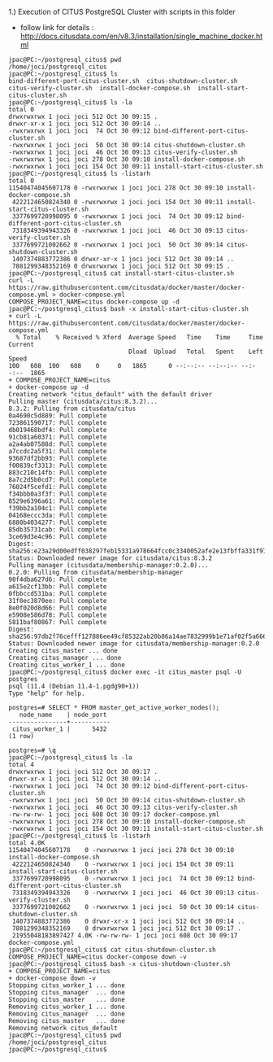 
  1.) Execution of CITUS PostgreSQL Cluster  with scripts in this folder

   - follow link for details : http://docs.citusdata.com/en/v8.3/installation/single_machine_docker.html

    jpac@PC:~/postgresql_citus$ pwd
    /home/joci/postgresql_citus
    jpac@PC:~/postgresql_citus$ ls
    bind-different-port-citus-cluster.sh  citus-shutdown-cluster.sh  citus-verify-cluster.sh  install-docker-compose.sh  install-start-citus-cluster.sh
    jpac@PC:~/postgresql_citus$ ls -la
    total 0
    drwxrwxrwx 1 joci joci 512 Oct 30 09:15 .
    drwxr-xr-x 1 joci joci 512 Oct 30 09:14 ..
    -rwxrwxrwx 1 joci joci  74 Oct 30 09:12 bind-different-port-citus-cluster.sh
    -rwxrwxrwx 1 joci joci  50 Oct 30 09:14 citus-shutdown-cluster.sh
    -rwxrwxrwx 1 joci joci  46 Oct 30 09:13 citus-verify-cluster.sh
    -rwxrwxrwx 1 joci joci 278 Oct 30 09:10 install-docker-compose.sh
    -rwxrwxrwx 1 joci joci 154 Oct 30 09:11 install-start-citus-cluster.sh
    jpac@PC:~/postgresql_citus$ ls -listarh
    total 0
    11540474045607178 0 -rwxrwxrwx 1 joci joci 278 Oct 30 09:10 install-docker-compose.sh
     4222124650824340 0 -rwxrwxrwx 1 joci joci 154 Oct 30 09:11 install-start-citus-cluster.sh
     3377699720998095 0 -rwxrwxrwx 1 joci joci  74 Oct 30 09:12 bind-different-port-citus-cluster.sh
     7318349394943326 0 -rwxrwxrwx 1 joci joci  46 Oct 30 09:13 citus-verify-cluster.sh
     3377699721002662 0 -rwxrwxrwx 1 joci joci  50 Oct 30 09:14 citus-shutdown-cluster.sh
     1407374883772386 0 drwxr-xr-x 1 joci joci 512 Oct 30 09:14 ..
     7881299348352169 0 drwxrwxrwx 1 joci joci 512 Oct 30 09:15 .
    jpac@PC:~/postgresql_citus$ cat install-start-citus-cluster.sh
    curl -L https://raw.githubusercontent.com/citusdata/docker/master/docker-compose.yml > docker-compose.yml
    COMPOSE_PROJECT_NAME=citus docker-compose up -d
    jpac@PC:~/postgresql_citus$ bash -x install-start-citus-cluster.sh
    + curl -L https://raw.githubusercontent.com/citusdata/docker/master/docker-compose.yml
      % Total    % Received % Xferd  Average Speed   Time    Time     Time  Current
                                     Dload  Upload   Total   Spent    Left  Speed
    100   608  100   608    0     0   1865      0 --:--:-- --:--:-- --:--:--  1865
    + COMPOSE_PROJECT_NAME=citus
    + docker-compose up -d
    Creating network "citus_default" with the default driver
    Pulling master (citusdata/citus:8.3.2)...
    8.3.2: Pulling from citusdata/citus
    0a4690c5d889: Pull complete
    723861590717: Pull complete
    db019468bdf4: Pull complete
    91cb81a60371: Pull complete
    a2a4ab07588d: Pull complete
    a7ccdc2a5f31: Pull complete
    93687df2bb93: Pull complete
    f00839cf3313: Pull complete
    883c210c14fb: Pull complete
    8a7c2d5b0cd7: Pull complete
    76024f5cefd1: Pull complete
    f34bbb0a3f3f: Pull complete
    8529e6396a61: Pull complete
    f39bb2a104c1: Pull complete
    04168eccc3da: Pull complete
    6880b4034277: Pull complete
    85db35731cab: Pull complete
    3ce69d3e4c96: Pull complete
    Digest: sha256:e23a29d00edff038297feb15331a978664fcc0c3340052afe2e13fbffa331f97
    Status: Downloaded newer image for citusdata/citus:8.3.2
    Pulling manager (citusdata/membership-manager:0.2.0)...
    0.2.0: Pulling from citusdata/membership-manager
    90f4dba627d6: Pull complete
    a615e2cf13bb: Pull complete
    0fbbccd531ba: Pull complete
    31f0ec3870ee: Pull complete
    8e0f020d8d66: Pull complete
    e5908e586d78: Pull complete
    5811baf80867: Pull complete
    Digest: sha256:97db2f76cefff127886ee49cf85322ab20b86a14ae7832999b1e71af02f5a666
    Status: Downloaded newer image for citusdata/membership-manager:0.2.0
    Creating citus_master ... done
    Creating citus_manager ... done
    Creating citus_worker_1 ... done
    jpac@PC:~/postgresql_citus$ docker exec -it citus_master psql -U postgres
    psql (11.4 (Debian 11.4-1.pgdg90+1))
    Type "help" for help.

    postgres=# SELECT * FROM master_get_active_worker_nodes();
       node_name    | node_port
    ----------------+-----------
     citus_worker_1 |      5432
    (1 row)

    postgres=# \q
    jpac@PC:~/postgresql_citus$ ls -la
    total 4
    drwxrwxrwx 1 joci joci 512 Oct 30 09:17 .
    drwxr-xr-x 1 joci joci 512 Oct 30 09:14 ..
    -rwxrwxrwx 1 joci joci  74 Oct 30 09:12 bind-different-port-citus-cluster.sh
    -rwxrwxrwx 1 joci joci  50 Oct 30 09:14 citus-shutdown-cluster.sh
    -rwxrwxrwx 1 joci joci  46 Oct 30 09:13 citus-verify-cluster.sh
    -rw-rw-rw- 1 joci joci 608 Oct 30 09:17 docker-compose.yml
    -rwxrwxrwx 1 joci joci 278 Oct 30 09:10 install-docker-compose.sh
    -rwxrwxrwx 1 joci joci 154 Oct 30 09:11 install-start-citus-cluster.sh
    jpac@PC:~/postgresql_citus$ ls -listarh
    total 4.0K
    11540474045607178    0 -rwxrwxrwx 1 joci joci 278 Oct 30 09:10 install-docker-compose.sh
     4222124650824340    0 -rwxrwxrwx 1 joci joci 154 Oct 30 09:11 install-start-citus-cluster.sh
     3377699720998095    0 -rwxrwxrwx 1 joci joci  74 Oct 30 09:12 bind-different-port-citus-cluster.sh
     7318349394943326    0 -rwxrwxrwx 1 joci joci  46 Oct 30 09:13 citus-verify-cluster.sh
     3377699721002662    0 -rwxrwxrwx 1 joci joci  50 Oct 30 09:14 citus-shutdown-cluster.sh
     1407374883772386    0 drwxr-xr-x 1 joci joci 512 Oct 30 09:14 ..
     7881299348352169    0 drwxrwxrwx 1 joci joci 512 Oct 30 09:17 .
     21955048183897427 4.0K -rw-rw-rw- 1 joci joci 608 Oct 30 09:17 docker-compose.yml
    jpac@PC:~/postgresql_citus$ cat citus-shutdown-cluster.sh
    COMPOSE_PROJECT_NAME=citus docker-compose down -v
    jpac@PC:~/postgresql_citus$ bash -x citus-shutdown-cluster.sh
    + COMPOSE_PROJECT_NAME=citus
    + docker-compose down -v
    Stopping citus_worker_1 ... done
    Stopping citus_manager  ... done
    Stopping citus_master   ... done
    Removing citus_worker_1 ... done
    Removing citus_manager  ... done
    Removing citus_master   ... done
    Removing network citus_default
    jpac@PC:~/postgresql_citus$ pwd
    /home/joci/postgresql_citus
    jpac@PC:~/postgresql_citus$   

